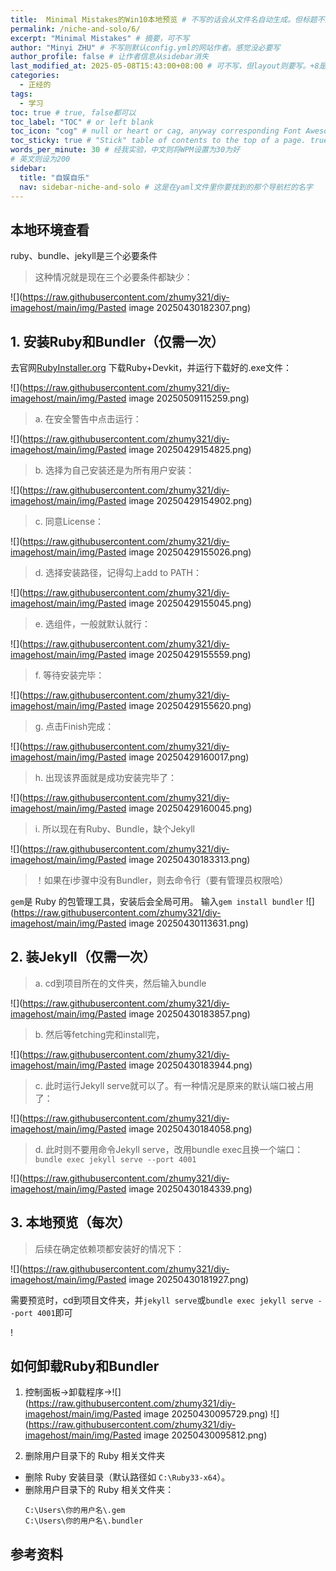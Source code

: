 ```yaml
---
title:  Minimal Mistakes的Win10本地预览 # 不写的话会从文件名自动生成。但标题不宜太长
permalink: /niche-and-solo/6/
excerpt: "Minimal Mistakes" # 摘要，可不写
author: "Minyi ZHU" # 不写则默认config.yml的网站作者。感觉没必要写
author_profile: false # 让作者信息从sidebar消失
last_modified_at: 2025-05-08T15:43:00+08:00 # 可不写，但layout则要写。+8是东八区
categories: 
  - 正经的
tags:
  - 学习
toc: true # true, false都可以
toc_label: "TOC" # or left blank
toc_icon: "cog" # null or heart or cag, anyway corresponding Font Awesome icon name (without fa prefix)
toc_sticky: true # "Stick" table of contents to the top of a page. true: toc floats. false: toc fixed
words_per_minute: 30 # 经我实验，中文则将WPM设置为30为好
# 英文则设为200
sidebar:
  title: "自娱自乐"
  nav: sidebar-niche-and-solo # 这是在yaml文件里你要找到的那个导航栏的名字
---
```


## 本地环境查看

ruby、bundle、jekyll是三个必要条件

> 这种情况就是现在三个必要条件都缺少：

![](https://raw.githubusercontent.com/zhumy321/diy-imagehost/main/img/Pasted image 20250430182307.png)


## 1. 安装Ruby和Bundler（仅需一次）

去官网[RubyInstaller.org](https://rubyinstaller.org/downloads/ "点击跳转") 下载Ruby+Devkit，并运行下载好的.exe文件：

![](https://raw.githubusercontent.com/zhumy321/diy-imagehost/main/img/Pasted image 20250509115259.png)

> a. 在安全警告中点击运行：

![](https://raw.githubusercontent.com/zhumy321/diy-imagehost/main/img/Pasted image 20250429154825.png)

> b. 选择为自己安装还是为所有用户安装：

![](https://raw.githubusercontent.com/zhumy321/diy-imagehost/main/img/Pasted image 20250429154902.png)

> c. 同意License：

![](https://raw.githubusercontent.com/zhumy321/diy-imagehost/main/img/Pasted image 20250429155026.png)

> d. 选择安装路径，记得勾上add to PATH：

![](https://raw.githubusercontent.com/zhumy321/diy-imagehost/main/img/Pasted image 20250429155045.png)

> e. 选组件，一般就默认就行：

![](https://raw.githubusercontent.com/zhumy321/diy-imagehost/main/img/Pasted image 20250429155559.png)

> f. 等待安装完毕：

![](https://raw.githubusercontent.com/zhumy321/diy-imagehost/main/img/Pasted image 20250429155620.png)

> g. 点击Finish完成：

![](https://raw.githubusercontent.com/zhumy321/diy-imagehost/main/img/Pasted image 20250429160017.png)

> h. 出现该界面就是成功安装完毕了：

![](https://raw.githubusercontent.com/zhumy321/diy-imagehost/main/img/Pasted image 20250429160045.png)

> i. 所以现在有Ruby、Bundle，缺个Jekyll 

![](https://raw.githubusercontent.com/zhumy321/diy-imagehost/main/img/Pasted image 20250430183313.png)


>！如果在i步骤中没有Bundler，则去命令行（要有管理员权限哈）

`gem`是 Ruby 的包管理工具，安装后会全局可用。
输入`gem install bundler`
![](https://raw.githubusercontent.com/zhumy321/diy-imagehost/main/img/Pasted image 20250430113631.png)


## 2. 装Jekyll（仅需一次）

> a. cd到项目所在的文件夹，然后输入bundle

![](https://raw.githubusercontent.com/zhumy321/diy-imagehost/main/img/Pasted image 20250430183857.png)

> b. 然后等fetching完和install完，

![](https://raw.githubusercontent.com/zhumy321/diy-imagehost/main/img/Pasted image 20250430183944.png)

> c. 此时运行Jekyll serve就可以了。有一种情况是原来的默认端口被占用了：

![](https://raw.githubusercontent.com/zhumy321/diy-imagehost/main/img/Pasted image 20250430184058.png)

> d. 此时则不要用命令Jekyll serve，改用bundle exec且换一个端口：`bundle exec jekyll serve --port 4001`

![](https://raw.githubusercontent.com/zhumy321/diy-imagehost/main/img/Pasted image 20250430184339.png)

## 3. 本地预览（每次）

> 后续在确定依赖项都安装好的情况下：

![](https://raw.githubusercontent.com/zhumy321/diy-imagehost/main/img/Pasted image 20250430181927.png)

需要预览时，cd到项目文件夹，并`jekyll serve`或`bundle exec jekyll serve --port 4001`即可

!

## 如何卸载Ruby和Bundler

1. 控制面板->卸载程序->![](https://raw.githubusercontent.com/zhumy321/diy-imagehost/main/img/Pasted image 20250430095729.png)
![](https://raw.githubusercontent.com/zhumy321/diy-imagehost/main/img/Pasted image 20250430095812.png)

2. 删除用户目录下的 Ruby 相关文件夹
- 删除 Ruby 安装目录（默认路径如 `C:\Ruby33-x64`）。
- 删除用户目录下的 Ruby 相关文件夹：
    ```
    C:\Users\你的用户名\.gem
    C:\Users\你的用户名\.bundler
    ```

## 参考资料

[^1]:[github docs] https://docs.github.com/zh/pages/setting-up-a-github-pages-site-with-jekyll/testing-your-github-pages-site-locally-with-jekyll


[^2]:[jekyllrb] https://jekyllrb.com/docs/installation/windows/

[^3]:[Remote theme method] https://mmistakes.github.io/minimal-mistakes/docs/quick-start-guide/#remote-theme-method "Permalink")



